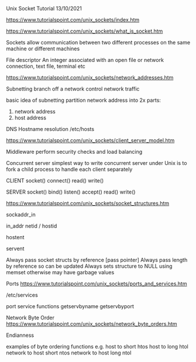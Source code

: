 Unix Socket Tutorial
13/10/2021

https://www.tutorialspoint.com/unix_sockets/index.htm


https://www.tutorialspoint.com/unix_sockets/what_is_socket.htm

Sockets allow communication between two different processes on the same machine
or different machines

File descriptor
An integer associated with an open file or network connection, text file, terminal etc


https://www.tutorialspoint.com/unix_sockets/network_addresses.htm

Subnetting
branch off a network
control network traffic

basic idea of subnetting
partition network address into 2x parts:
1. network address
2. host    address


DNS
Hostname resolution
/etc/hosts


https://www.tutorialspoint.com/unix_sockets/client_server_model.htm

Middleware
perform security checks and load balancing


Concurrent server
simplest way to write concurrent server under Unix is to fork a child process to handle each client separately


CLIENT
socket()
connect()
read()
write()


SERVER
socket()
bind()
listen()
accept()
read()
write()



https://www.tutorialspoint.com/unix_sockets/socket_structures.htm

sockaddr_in 


in_addr 
netid / hostid

hostent

servent


Always pass socket structs by reference [pass pointer]
Always pass length by reference so can be updated
Always sets structure to NULL using memset otherwise may have garbage values


Ports
https://www.tutorialspoint.com/unix_sockets/ports_and_services.htm

/etc/services


port service functions
getservbyname
getservbyport


Network Byte Order
https://www.tutorialspoint.com/unix_sockets/network_byte_orders.htm

Endianness


examples of byte ordering functions
e.g.
host to short		htos
host to long		htol
network to host short	ntos
network to host long	ntol

